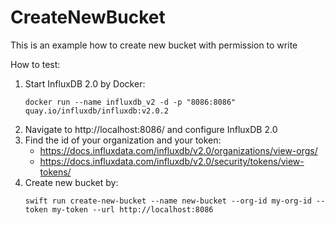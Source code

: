 # CreateNewBucket

This is an example how to create new bucket with permission to write

How to test:
1. Start InfluxDB 2.0 by Docker:
    ```console
    docker run --name influxdb_v2 -d -p "8086:8086" quay.io/influxdb/influxdb:v2.0.2
    ```
1. Navigate to http://localhost:8086/ and configure InfluxDB 2.0 
1. Find the id of your organization and your token:
    - https://docs.influxdata.com/influxdb/v2.0/organizations/view-orgs/
    - https://docs.influxdata.com/influxdb/v2.0/security/tokens/view-tokens/
1. Create new bucket by:
   ```console
   swift run create-new-bucket --name new-bucket --org-id my-org-id --token my-token --url http://localhost:8086
   ```
